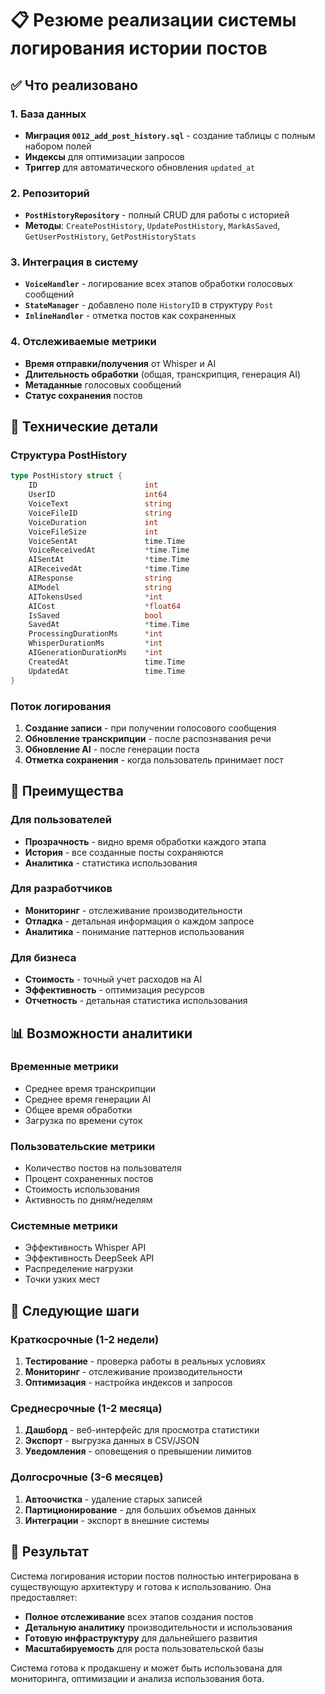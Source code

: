 # 📋 Резюме реализации системы логирования истории постов

## ✅ Что реализовано

### 1. База данных
- **Миграция `0012_add_post_history.sql`** - создание таблицы с полным набором полей
- **Индексы** для оптимизации запросов
- **Триггер** для автоматического обновления `updated_at`

### 2. Репозиторий
- **`PostHistoryRepository`** - полный CRUD для работы с историей
- **Методы**: `CreatePostHistory`, `UpdatePostHistory`, `MarkAsSaved`, `GetUserPostHistory`, `GetPostHistoryStats`

### 3. Интеграция в систему
- **`VoiceHandler`** - логирование всех этапов обработки голосовых сообщений
- **`StateManager`** - добавлено поле `HistoryID` в структуру `Post`
- **`InlineHandler`** - отметка постов как сохраненных

### 4. Отслеживаемые метрики
- **Время отправки/получения** от Whisper и AI
- **Длительность обработки** (общая, транскрипция, генерация AI)
- **Метаданные** голосовых сообщений
- **Статус сохранения** постов

## 🔧 Технические детали

### Структура PostHistory
```go
type PostHistory struct {
    ID                        int
    UserID                    int64
    VoiceText                 string
    VoiceFileID               string
    VoiceDuration             int
    VoiceFileSize             int
    VoiceSentAt               time.Time
    VoiceReceivedAt           *time.Time
    AISentAt                  *time.Time
    AIReceivedAt              *time.Time
    AIResponse                string
    AIModel                   string
    AITokensUsed              *int
    AICost                    *float64
    IsSaved                   bool
    SavedAt                   *time.Time
    ProcessingDurationMs      *int
    WhisperDurationMs         *int
    AIGenerationDurationMs    *int
    CreatedAt                 time.Time
    UpdatedAt                 time.Time
}
```

### Поток логирования
1. **Создание записи** - при получении голосового сообщения
2. **Обновление транскрипции** - после распознавания речи
3. **Обновление AI** - после генерации поста
4. **Отметка сохранения** - когда пользователь принимает пост

## 🚀 Преимущества

### Для пользователей
- **Прозрачность** - видно время обработки каждого этапа
- **История** - все созданные посты сохраняются
- **Аналитика** - статистика использования

### Для разработчиков
- **Мониторинг** - отслеживание производительности
- **Отладка** - детальная информация о каждом запросе
- **Аналитика** - понимание паттернов использования

### Для бизнеса
- **Стоимость** - точный учет расходов на AI
- **Эффективность** - оптимизация ресурсов
- **Отчетность** - детальная статистика использования

## 📊 Возможности аналитики

### Временные метрики
- Среднее время транскрипции
- Среднее время генерации AI
- Общее время обработки
- Загрузка по времени суток

### Пользовательские метрики
- Количество постов на пользователя
- Процент сохраненных постов
- Стоимость использования
- Активность по дням/неделям

### Системные метрики
- Эффективность Whisper API
- Эффективность DeepSeek API
- Распределение нагрузки
- Точки узких мест

## 🔮 Следующие шаги

### Краткосрочные (1-2 недели)
1. **Тестирование** - проверка работы в реальных условиях
2. **Мониторинг** - отслеживание производительности
3. **Оптимизация** - настройка индексов и запросов

### Среднесрочные (1-2 месяца)
1. **Дашборд** - веб-интерфейс для просмотра статистики
2. **Экспорт** - выгрузка данных в CSV/JSON
3. **Уведомления** - оповещения о превышении лимитов

### Долгосрочные (3-6 месяцев)
1. **Автоочистка** - удаление старых записей
2. **Партиционирование** - для больших объемов данных
3. **Интеграции** - экспорт в внешние системы

## 🎯 Результат

Система логирования истории постов полностью интегрирована в существующую архитектуру и готова к использованию. Она предоставляет:

- **Полное отслеживание** всех этапов создания постов
- **Детальную аналитику** производительности и использования
- **Готовую инфраструктуру** для дальнейшего развития
- **Масштабируемость** для роста пользовательской базы

Система готова к продакшену и может быть использована для мониторинга, оптимизации и анализа использования бота.
